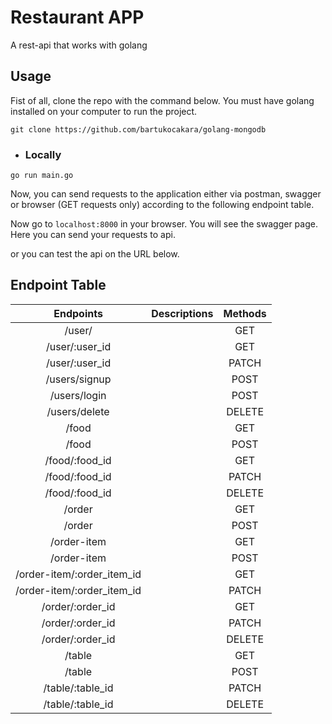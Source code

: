 # Restaurant APP

A rest-api that works with golang

## Usage

Fist of all, clone the repo with the command below. You must have golang installed on your computer to run the project.

```shell
git clone https://github.com/bartukocakara/golang-mongodb
```

+ ### Locally


```shell
go run main.go
```

Now, you can send requests to the application either via postman, swagger or browser (GET requests only) according to
the following endpoint table.


Now go to `localhost:8000` in your browser. You will see the swagger page. Here you can send your requests to api.

or you can test the api on the URL below.

## Endpoint Table

| Endpoints  | Descriptions |  Methods | 
| :------:|  :-----------:| :-----------:|
| /user/   |  | GET |
| /user/:user_id   |  | GET |
| /user/:user_id   |  | PATCH |
| /users/signup   |  | POST |
| /users/login   |  | POST |
| /users/delete   |  | DELETE |
| /food   |  | GET |
| /food   |  | POST |
| /food/:food_id   |  | GET |
| /food/:food_id   |  | PATCH |
| /food/:food_id   |  | DELETE |
| /order  |  | GET | 
| /order  |  | POST | 
| /order-item  |  | GET | 
| /order-item  |  | POST | 
| /order-item/:order_item_id  |  | GET | 
| /order-item/:order_item_id  |  | PATCH | 
| /order/:order_id  |  | GET | 
| /order/:order_id  |  | PATCH | 
| /order/:order_id  |  | DELETE | 
| /table  |  | GET | 
| /table  |  | POST | 
| /table/:table_id  |  | PATCH | 
| /table/:table_id  |  | DELETE | 


